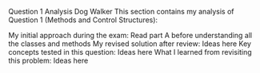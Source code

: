 Question 1 Analysis
Dog Walker
This section contains my analysis of Question 1 (Methods and Control Structures):

My initial approach during the exam:
Read part A before understanding all the classes and methods
My revised solution after review:
Ideas here
Key concepts tested in this question:
Ideas here
What I learned from revisiting this problem:
Ideas here
